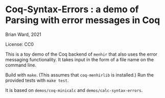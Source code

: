 # Coq-Syntax-Errors : a demo of Parsing with error messages in Coq

Brian Ward, 2021

License: CC0

This is a toy demo of the Coq backend of `menhir` that also uses the error
messaging functionality. It takes input in the form of a file name on the
command line.

Build with `make`. (This assumes that `coq-menhirlib` is installed.)
Run the provided tests with `make test`.

It is based on `demos/coq-minicalc` and `demos/calc-syntax-errors`.
